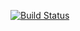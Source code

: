 [![Build Status](https://secure.travis-ci.org/datalaundry/water-quality.png)](http://travis-ci.org/datalaundry/water-quality)


